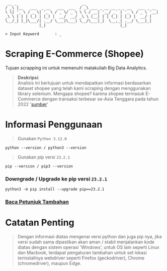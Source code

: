 ```
 __ _                             __                                
/ _\ |__   ___  _ __   ___  ___  / _\ ___ _ __ __ _ _ __   ___ _ __ 
\ \| '_ \ / _ \| '_ \ / _ \/ _ \ \ \ / __| '__/ _` | '_ \ / _ \ '__|
_\ \ | | | (_) | |_) |  __/  __/ _\ \ (__| | | (_| | |_) |  __/ |   
\__/_| |_|\___/| .__/ \___|\___| \__/\___|_|  \__,_| .__/ \___|_|   
               |_|                                 |_|

> Input Keyword       : _
```
# **Scraping E-Commerce (Shopee)**
Tujuan scrapping ini untuk memenuhi matakuliah Big Data Analytics.

> **Deskripsi**:<br>
Analisis ini bertujuan untuk mendapatkan informasi berdasarkan dataset shopee yang telah kami scraping dengan menggunakan library selenium. Mengapa shopee? karena shopee termasuk E-Commerce dengan transaksi terbesar se-Asia Tenggara pada tahun 2022 '[sumber](https://goodstats.id/article/shopee-platform-e-commerce-dengan-nilai-transaksi-terbesar-di-asia-tenggara-2022-bc0uV)'

# **Informasi Penggunaan**
> Gunakan ```Python 3.12.0```
```
python --version / python3 --version
```
> Gunakan pip versi ```23.2.1```
```
pip --version / pip3 --version
```
### Downgrade / Upgrade ke pip versi ```23.2.1```
```
python3 -m pip install --upgrade pip==23.2.1
```
### **[Baca Petunjuk Tambahan](https://github.com/syauqqii/scraping_ecommerce/blob/main/doc.txt)**

# **Catatan Penting**
> Dengan informasi diatas mengenai versi python dan juga pip nya, jika versi sudah sama dipastikan akan aman / stabil menjalankan kode diatas dengan sistem operasi
> 'Windows', untuk OS lain seperti Linux dan Macbook, terdapat pengaturan tambahan untuk set lokasi terinstallnya webdriver seperti Firefox (geckodriver), Chrome (chromedriver), maupun Edge.
